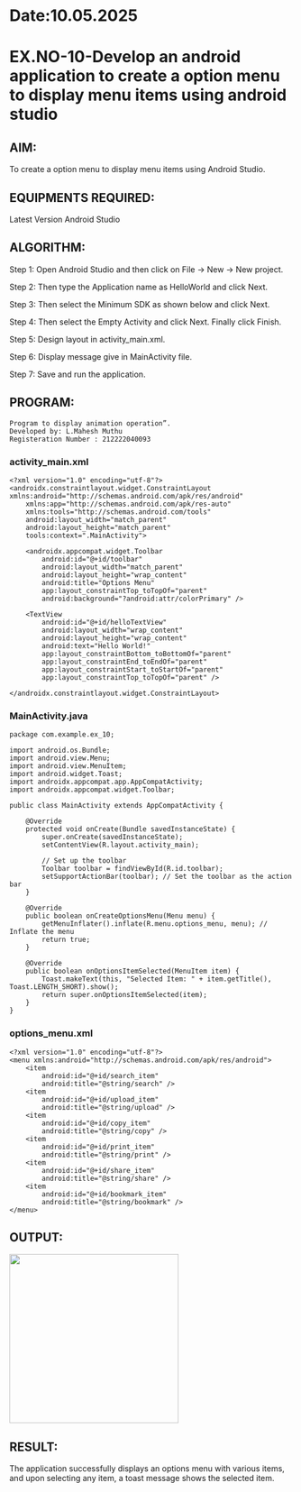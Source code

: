 # Date:10.05.2025
# EX.NO-10-Develop an android application to create a option menu to display menu items using android studio

## AIM:
To create a option menu to display menu items using Android Studio.

## EQUIPMENTS REQUIRED:
Latest Version Android Studio

## ALGORITHM:
Step 1: Open Android Studio and then click on File -> New -> New project.

Step 2: Then type the Application name as HelloWorld and click Next.

Step 3: Then select the Minimum SDK as shown below and click Next.

Step 4: Then select the Empty Activity and click Next. Finally click Finish.

Step 5: Design layout in activity_main.xml.

Step 6: Display message give in MainActivity file.

Step 7: Save and run the application.

## PROGRAM:
```
Program to display animation operation”.
Developed by: L.Mahesh Muthu
Registeration Number : 212222040093
```

### activity_main.xml
```
<?xml version="1.0" encoding="utf-8"?>
<androidx.constraintlayout.widget.ConstraintLayout xmlns:android="http://schemas.android.com/apk/res/android"
    xmlns:app="http://schemas.android.com/apk/res-auto"
    xmlns:tools="http://schemas.android.com/tools"
    android:layout_width="match_parent"
    android:layout_height="match_parent"
    tools:context=".MainActivity">

    <androidx.appcompat.widget.Toolbar
        android:id="@+id/toolbar"
        android:layout_width="match_parent"
        android:layout_height="wrap_content"
        android:title="Options Menu"
        app:layout_constraintTop_toTopOf="parent"
        android:background="?android:attr/colorPrimary" />

    <TextView
        android:id="@+id/helloTextView"
        android:layout_width="wrap_content"
        android:layout_height="wrap_content"
        android:text="Hello World!"
        app:layout_constraintBottom_toBottomOf="parent"
        app:layout_constraintEnd_toEndOf="parent"
        app:layout_constraintStart_toStartOf="parent"
        app:layout_constraintTop_toTopOf="parent" />

</androidx.constraintlayout.widget.ConstraintLayout>
```


### MainActivity.java
```
package com.example.ex_10;

import android.os.Bundle;
import android.view.Menu;
import android.view.MenuItem;
import android.widget.Toast;
import androidx.appcompat.app.AppCompatActivity;
import androidx.appcompat.widget.Toolbar;

public class MainActivity extends AppCompatActivity {

    @Override
    protected void onCreate(Bundle savedInstanceState) {
        super.onCreate(savedInstanceState);
        setContentView(R.layout.activity_main);

        // Set up the toolbar
        Toolbar toolbar = findViewById(R.id.toolbar);
        setSupportActionBar(toolbar); // Set the toolbar as the action bar
    }

    @Override
    public boolean onCreateOptionsMenu(Menu menu) {
        getMenuInflater().inflate(R.menu.options_menu, menu); // Inflate the menu
        return true;
    }

    @Override
    public boolean onOptionsItemSelected(MenuItem item) {
        Toast.makeText(this, "Selected Item: " + item.getTitle(), Toast.LENGTH_SHORT).show();
        return super.onOptionsItemSelected(item);
    }
}
```


### options_menu.xml
```
<?xml version="1.0" encoding="utf-8"?>
<menu xmlns:android="http://schemas.android.com/apk/res/android">
    <item
        android:id="@+id/search_item"
        android:title="@string/search" />
    <item
        android:id="@+id/upload_item"
        android:title="@string/upload" />
    <item
        android:id="@+id/copy_item"
        android:title="@string/copy" />
    <item
        android:id="@+id/print_item"
        android:title="@string/print" />
    <item
        android:id="@+id/share_item"
        android:title="@string/share" />
    <item
        android:id="@+id/bookmark_item"
        android:title="@string/bookmark" />
</menu>
```



## OUTPUT:

<img src='https://github.com/user-attachments/assets/3b3044bc-c34d-4e84-af46-b6c5807b1ada' width=300>



## RESULT:
The application successfully displays an options menu with various items, and upon selecting any item, a toast message shows the selected item.
